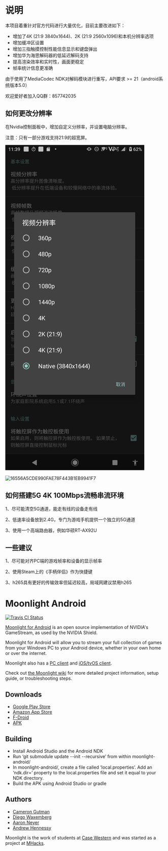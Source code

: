 # 说明

本项目着重针对官方代码进行大量优化，目前主要改进如下：

* 增加了4K (21:9 3840x1644)、2K (21:9 2560x1096)和本机分辨率选项
* 增加缓冲区设置
* 增加三指触摸控制性能信息显示和键盘弹出
* 增加华为海思解码器的低延迟解码支持
* 提高渲染效率和实时性，画面更稳定
* 帧率统计信息更准确

由于使用了MediaCodec NDK对解码模块进行重写，API要求 >= 21（android系统版本5.0）

欢迎爱好者加入QQ群：857742035

## 如何更改分辨率

在Nvidia控制面板中，增加自定义分辨率，并设置电脑分辨率。

注意：只有一部分游戏支持21:9的超宽屏。

![Screenshot_20200727-095255](/screenshot/Screenshot_20201224-113932.png)

![16556A5CDE990FAE78F443B1EB9941F7](/screenshot/16556A5CDE990FAE78F443B1EB9941F7.jpg)



## 如何搭建5G 4K 100Mbps流畅串流环境

1、尽可能清空5G通道，能走有线的设备走有线

2、低速率设备放到2.4G，专门为游戏手机提供一个独立的5G通道

3、使用一个高端路由器，例如华硕RT-AX92U

## 一些建议

1、尽可能对齐PC端的游戏帧率和设备的显示帧率

2、使用Steam上的《手柄伴侣》作为快捷键

3、h265具有更好的传输效率但延迟较高，局域网建议禁用h265

# Moonlight Android

[![Travis CI Status](https://travis-ci.org/moonlight-stream/moonlight-android.svg?branch=master)](https://travis-ci.org/moonlight-stream/moonlight-android)

[Moonlight for Android](https://moonlight-stream.org) is an open source implementation of NVIDIA's GameStream, as used by the NVIDIA Shield.

Moonlight for Android will allow you to stream your full collection of games from your Windows PC to your Android device,
whether in your own home or over the internet.

Moonlight also has a [PC client](https://github.com/moonlight-stream/moonlight-qt) and [iOS/tvOS client](https://github.com/moonlight-stream/moonlight-ios).

Check out [the Moonlight wiki](https://github.com/moonlight-stream/moonlight-docs/wiki) for more detailed project information, setup guide, or troubleshooting steps.

## Downloads
* [Google Play Store](https://play.google.com/store/apps/details?id=com.limelight)
* [Amazon App Store](https://www.amazon.com/gp/product/B00JK4MFN2)
* [F-Droid](https://f-droid.org/packages/com.limelight)
* [APK](https://github.com/moonlight-stream/moonlight-android/releases)

## Building
* Install Android Studio and the Android NDK
* Run ‘git submodule update --init --recursive’ from within moonlight-android/
* In moonlight-android/, create a file called ‘local.properties’. Add an ‘ndk.dir=’ property to the local.properties file and set it equal to your NDK directory.
* Build the APK using Android Studio or gradle

## Authors

* [Cameron Gutman](https://github.com/cgutman)  
* [Diego Waxemberg](https://github.com/dwaxemberg)  
* [Aaron Neyer](https://github.com/Aaronneyer)  
* [Andrew Hennessy](https://github.com/yetanothername)

Moonlight is the work of students at [Case Western](http://case.edu) and was
started as a project at [MHacks](http://mhacks.org).
